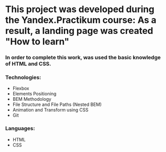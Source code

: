 # This project was developed during the Yandex.Practikum course: As a result, a landing page was created "How to learn"


### In order to complete this work, was used the basic knowledge of HTML and CSS. 

### Technologies: 
* Flexbox 
* Elements Positioning 
* BEM Methodology 
* File Structure and File Paths (Nested BEM) 
* Animation and Transform using CSS 
* Git 


### Languages: 
* HTML 
* CSS 
 
